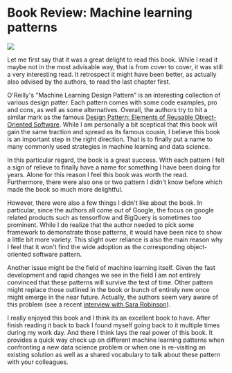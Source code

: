 # Book Review: Machine learning patterns

![](https://images-na.ssl-images-amazon.com/images/I/518noILL2YL._SX379_BO1,204,203,200_.jpg)

Let me first say that it was a great delight to read this book.
While I read it maybe not in the most advisable way, that is from cover to cover, it was still a very interesting read.
It retrospect it might have been better, as actually also advised by the authors, to read the last chapter first.

O'Reilly's "Machine Learning Design Pattern" is an interesting collection of various design patter.
Each pattern comes with some code examples, pro and cons, as well as some alternatives.
Overall, the authors try to hit a similar mark as the famous [Design Pattern: Elements of Reusable Object-Oriented Software](https://www.amazon.com/gp/product/0201633612/).
While I am personally a bit sceptical that this book will gain the same traction and spread as its famous cousin, I believe this book is an important step in the right direction.
That is to finally put a name to many commonly used strategies in machine learning and data science.

In this particular regard, the book is a great success. 
With each pattern I felt a sign of relieve to finally have a name for something I have been doing for years. 
Alone for this reason I feel this book was worth the read.
Furthermore, there were also one or two pattern I didn't know before which made the book so much more delightful.

However, there were also a few things I didn't like about the book.
In particular, since the authors all come out of Google,  the focus on google related products such as tensorflow and BigQuery is sometimes too prominent.
While I do realize that the author needed to pick some framework to demonstrate those patterns, it would have been nice to show a little bit more variety.
This slight over reliance is also the main reason why I feel that it won't find the wide adoption as the corresponding object-oriented software pattern.

Another issue might be the field of machine learning itself.
Given the fast development and rapid changes we see in the field I am not entirely convinced that these patterns will survive the test of time.
Other pattern might replace those outlined in the book or bunch of entirely new once might emerge in the near future.
Actually, the authors seem very aware of this problem (see a recent [interview with Sara Robinson](https://www.listennotes.com/podcasts/mlopscommunity/machine-learning-design-8JXbTtYB9Of/)).

I really enjoyed this book and I think its an excellent book to have.
After finish reading it back to back I found myself going back to it multiple times during my work day.
And there I think lays the real power of this book.
It provides a quick way check up on different machine learning patterns when confronting a new data science problem or when one is re-visiting an existing solution as well as a shared vocabulary to talk about these pattern with your colleagues.
